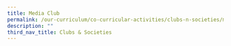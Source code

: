```yaml
---
title: Media Club
permalink: /our-curriculum/co-curricular-activities/clubs-n-societies/media-club/
description: ""
third_nav_title: Clubs & Societies
---
```

